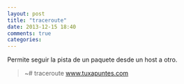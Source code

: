 ```yaml
---
layout: post
title: "traceroute"
date: 2013-12-15 18:40
comments: true
categories: 
---
```

Permite seguir la pista de un paquete desde un host a otro.

>~# traceroute www.tuxapuntes.com

